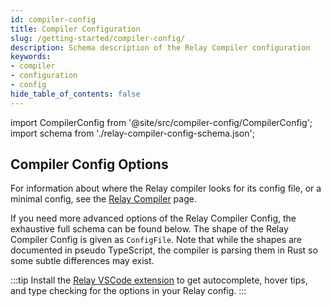```yaml
---
id: compiler-config
title: Compiler Configuration
slug: /getting-started/compiler-config/
description: Schema description of the Relay Compiler configuration
keywords:
- compiler
- configuration
- config
hide_table_of_contents: false
---
```

import CompilerConfig from '@site/src/compiler-config/CompilerConfig';
import schema from './relay-compiler-config-schema.json';

## Compiler Config Options

For information about where the Relay compiler looks for its config file, or a minimal config, see the [Relay Compiler](./compiler.md#Configuration) page.

If you need more advanced options of the Relay Compiler Config, the exhaustive full schema can be found below. The shape of the Relay Compiler Config is given as `ConfigFile`. Note that while the shapes are documented in pseudo TypeScript, the compiler is parsing them in Rust so some subtle differences may exist.

:::tip
Install the [Relay VSCode extension](../editor-support.md) to get autocomplete, hover tips, and type checking for the options in your Relay config.
:::

<CompilerConfig schema={schema} definitions={schema.definitions} />
